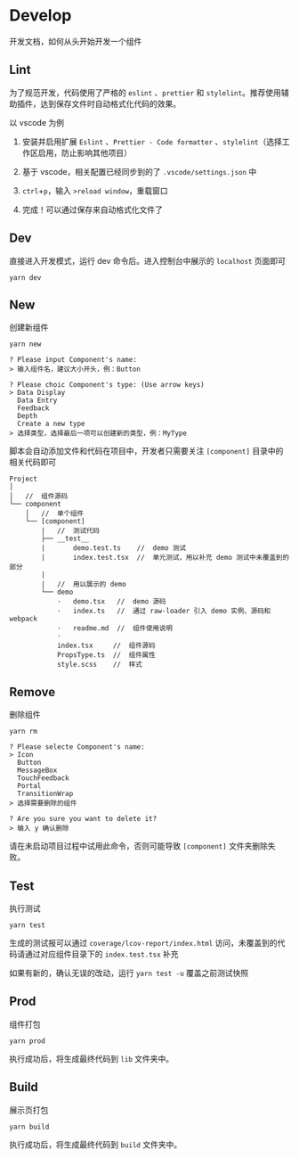 # Develop

开发文档，如何从头开始开发一个组件

## Lint

为了规范开发，代码使用了严格的 `eslint` 、`prettier` 和 `stylelint`。推荐使用辅助插件，达到保存文件时自动格式化代码的效果。

以 vscode 为例

1. 安装并启用扩展 `Eslint` 、`Prettier - Code formatter` 、`stylelint`（选择工作区启用，防止影响其他项目）

2. 基于 vscode，相关配置已经同步到的了 `.vscode/settings.json` 中

3. `ctrl`+`p`，输入 `>reload window`，重载窗口

4. 完成！可以通过保存来自动格式化文件了

## Dev

直接进入开发模式，运行 dev 命令后。进入控制台中展示的 `localhost` 页面即可

```
yarn dev
```

## New

创建新组件

```
yarn new
```

```
? Please input Component's name:
> 输入组件名，建议大小开头，例：Button

? Please choic Component's type: (Use arrow keys)
> Data Display
  Data Entry
  Feedback
  Depth
  Create a new type
> 选择类型，选择最后一项可以创建新的类型，例：MyType
```

脚本会自动添加文件和代码在项目中，开发者只需要关注 `[component]` 目录中的相关代码即可

```
Project
│
│   //  组件源码
└── component
    │   //  单个组件
    └── [component]
        |   //  测试代码
        ├── __test__
        |       demo.test.ts    //  demo 测试
        |       index.test.tsx  //  单元测试，用以补充 demo 测试中未覆盖到的部分
        |
        |   //  用以展示的 demo
        └── demo
            ·   demo.tsx   //  demo 源码
            ·   index.ts   //  通过 raw-loader 引入 demo 实例、源码和 webpack
            ·   readme.md  //  组件使用说明
            ·
            index.tsx     //  组件源码
            PropsType.ts  //  组件属性
            style.scss    //  样式
```

## Remove

删除组件

```
yarn rm
```

```
? Please selecte Component's name:
> Icon
  Button
  MessageBox
  TouchFeedback
  Portal
  TransitionWrap
> 选择需要删除的组件

? Are you sure you want to delete it?
> 输入 y 确认删除
```

请在未启动项目过程中试用此命令，否则可能导致 `[component]` 文件夹删除失败。

## Test

执行测试

```
yarn test
```

生成的测试报可以通过 `coverage/lcov-report/index.html` 访问，未覆盖到的代码请通过对应组件目录下的 `index.test.tsx` 补充

如果有新的，确认无误的改动，运行 `yarn test -u` 覆盖之前测试快照

## Prod

组件打包

```
yarn prod
```

执行成功后，将生成最终代码到 `lib` 文件夹中。

## Build

展示页打包

```
yarn build
```

执行成功后，将生成最终代码到 `build` 文件夹中。

